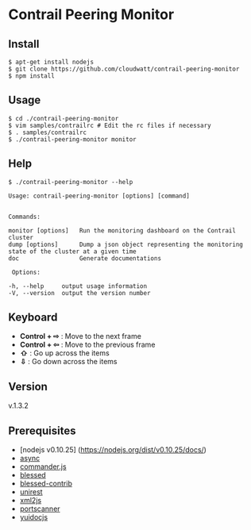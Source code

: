 # Contrail Peering Monitor

## Install
    $ apt-get install nodejs
    $ git clone https://github.com/cloudwatt/contrail-peering-monitor
    $ npm install

## Usage
    $ cd ./contrail-peering-monitor
    $ vim samples/contrailrc # Edit the rc files if necessary
    $ . samples/contrailrc
    $ ./contrail-peering-monitor monitor

## Help
    $ ./contrail-peering-monitor --help

    Usage: contrail-peering-monitor [options] [command]


    Commands:

    monitor [options]   Run the monitoring dashboard on the Contrail cluster
    dump [options]      Dump a json object representing the monitoring state of the cluster at a given time
    doc                 Generate documentations

     Options:

    -h, --help     output usage information
    -V, --version  output the version number

## Keyboard
 * **Control + ⇨** : Move to the next frame
 * **Control + ⇦** : Move to the previous frame
 * **⇧** : Go up across the items
 * **⇩** : Go down across the items

## Version
  v.1.3.2

## Prerequisites
 * [nodejs v0.10.25] (https://nodejs.org/dist/v0.10.25/docs/)
 * [async](https://www.npmjs.com/package/async)
 * [commander.js](https://www.npmjs.com/package/commander)
 * [blessed](https://github.com/chjj/blessed)
 * [blessed-contrib](https://github.com/yaronn/blessed-contrib)
 * [unirest](https://www.npmjs.com/package/unirest)
 * [xml2js](https://www.npmjs.com/package/xml2js)
 * [portscanner](https://www.npmjs.com/package/portscanner)
 * [yuidocjs](http://yui.github.io/yuidoc/)
